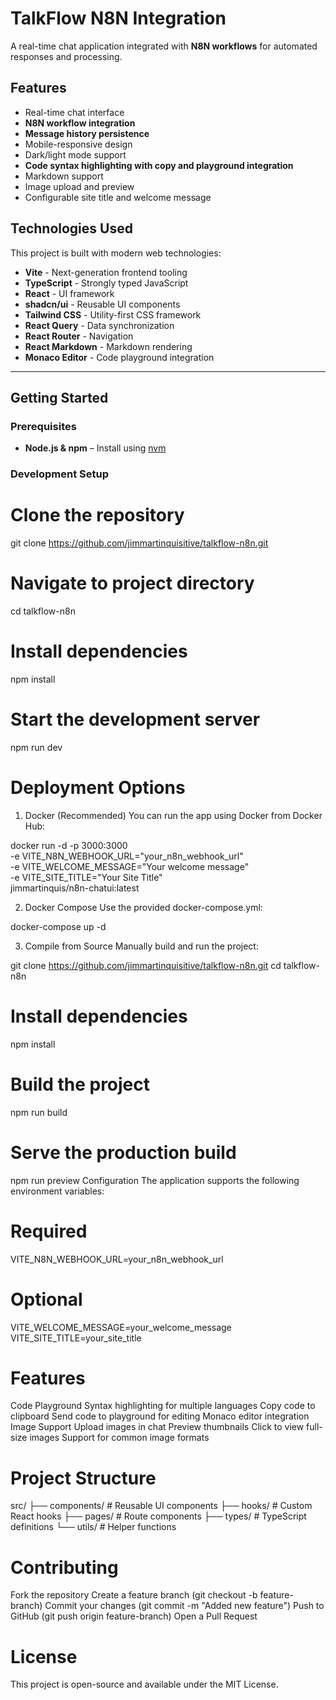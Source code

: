 # **TalkFlow N8N Integration**

A real-time chat application integrated with **N8N workflows** for automated responses and processing.

## **Features**
- Real-time chat interface
- **N8N workflow integration**
- **Message history persistence**
- Mobile-responsive design
- Dark/light mode support
- **Code syntax highlighting with copy and playground integration**
- Markdown support
- Image upload and preview
- Configurable site title and welcome message

## **Technologies Used**
This project is built with modern web technologies:

- **Vite** - Next-generation frontend tooling
- **TypeScript** - Strongly typed JavaScript
- **React** - UI framework
- **shadcn/ui** - Reusable UI components
- **Tailwind CSS** - Utility-first CSS framework
- **React Query** - Data synchronization
- **React Router** - Navigation
- **React Markdown** - Markdown rendering
- **Monaco Editor** - Code playground integration

---

## **Getting Started**

### **Prerequisites**
- **Node.js & npm** – Install using [nvm](https://github.com/nvm-sh/nvm#installing-and-updating)

### **Development Setup**

# Clone the repository
git clone https://github.com/jimmartinquisitive/talkflow-n8n.git

# Navigate to project directory
cd talkflow-n8n

# Install dependencies
npm install

# Start the development server
npm run dev

# Deployment Options
1. Docker (Recommended)
You can run the app using Docker from Docker Hub:


docker run -d -p 3000:3000 \
  -e VITE_N8N_WEBHOOK_URL="your_n8n_webhook_url" \
  -e VITE_WELCOME_MESSAGE="Your welcome message" \
  -e VITE_SITE_TITLE="Your Site Title" \
  jimmartinquis/n8n-chatui:latest
  
2. Docker Compose
Use the provided docker-compose.yml:

docker-compose up -d

3. Compile from Source
Manually build and run the project:

git clone https://github.com/jimmartinquisitive/talkflow-n8n.git
cd talkflow-n8n

# Install dependencies
npm install

# Build the project
npm run build

# Serve the production build
npm run preview
Configuration
The application supports the following environment variables:


# Required
VITE_N8N_WEBHOOK_URL=your_n8n_webhook_url

# Optional
VITE_WELCOME_MESSAGE=your_welcome_message
VITE_SITE_TITLE=your_site_title

# Features
Code Playground
Syntax highlighting for multiple languages
Copy code to clipboard
Send code to playground for editing
Monaco editor integration
Image Support
Upload images in chat
Preview thumbnails
Click to view full-size images
Support for common image formats

# Project Structure

src/
├── components/     # Reusable UI components
├── hooks/          # Custom React hooks
├── pages/          # Route components
├── types/          # TypeScript definitions
└── utils/          # Helper functions

# Contributing
Fork the repository
Create a feature branch (git checkout -b feature-branch)
Commit your changes (git commit -m "Added new feature")
Push to GitHub (git push origin feature-branch)
Open a Pull Request

# License
This project is open-source and available under the MIT License.
